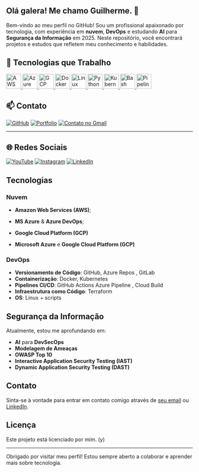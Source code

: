 ## Olá galera! Me chamo Guilherme. 👋

Bem-vindo ao meu perfil no GitHub! Sou um profissional apaixonado por tecnologia, com experiência em **nuvem**, **DevOps** e estudando **AI** para **Segurança da Informação** em 2025. Neste repositório, você encontrará projetos e estudos que refletem meu conhecimento e habilidades.
## 🚀 Tecnologias que Trabalho

<p align="left">
  <a href="https://aws.amazon.com" target="_blank" rel="noopener noreferrer">
    <img src="https://camo.githubusercontent.com/8cd89db393b4d7c4af49721f284cda6fe3e83f60fbe8c5b6cd376fe74cd35398/68747470733a2f2f696d672e736869656c64732e696f2f62616467652f414d415a4f4e2d3233324633453f7374796c653d666f722d7468652d6261646765266c6f676f3d616d617a6f6e2d617773266c6f676f436f6c6f723d7768697465" alt="AWS" width="40" height="40"/>
  </a>
  <a href="https://azure.microsoft.com" target="_blank" rel="noopener noreferrer">
    <img src="https://camo.githubusercontent.com/96bcef489edb01a1a212be0e35ed8008d4d8fb5b05a6d66f346d6d59d8b17158/68747470733a2f2f696d672e736869656c64732e696f2f62616467652f417a7572652d3030373844363f7374796c653d666f722d7468652d6261646765266c6f676f3d6d6963726f736f66742d617a757265266c6f676f436f6c6f723d7768697465" alt="Azure" width="40" height="40"/>
  </a>
  <a href="https://cloud.google.com" target="_blank" rel="noopener noreferrer">
    <img src="https://camo.githubusercontent.com/0e90efdc62b95f402b3bcf0b239a3d3ef458b689b5c3ff55b23fe80de1b0b0d4/68747470733a2f2f696d672e736869656c64732e696f2f62616467652f476f6f676c655f436c6f75642d3431343435313f7374796c653d666f722d7468652d6261646765266c6f676f3d676f6f676c652d636c6f7564266c6f676f436f6c6f723d7768697465" alt="GCP" width="40" height="40"/>
  </a>
  <a href="https://www.docker.com/" target="_blank" rel="noopener noreferrer">
    <img src="https://camo.githubusercontent.com/4fa741fbadbd6e60dcd4cb11ae1fbed05b50db71bb1f62a3c9a5b58d7b64e2b1/68747470733a2f2f696d672e736869656c64732e696f2f62616467652f446f636b65722d3245584130453f7374796c653d666f722d7468652d6261646765266c6f676f3d646f636b6572266c6f676f436f6c6f723d7768697465" alt="Docker" width="40" height="40"/>
  </a>
  <a href="https://www.linux.org/" target="_blank" rel="noopener noreferrer">
    <img src="https://camo.githubusercontent.com/8d03365b131e34b89d16b495e364b2e71c1f6b2fa35f4e36f902f84ecf6909e5/68747470733a2f2f696d672e736869656c64732e696f2f62616467652f4c696e75782d4643433632343f7374796c653d666f722d7468652d6261646765266c6f676f3d6c696e7578266c6f676f436f6c6f723d7768697465" alt="Linux" width="40" height="40"/>
  </a>
  <a href="https://www.python.org" target="_blank" rel="noopener noreferrer">
    <img src="https://camo.githubusercontent.com/da7ec6d2c49c98a6eec03a73f78a996e225321efc992cc21199dcb2d6ccfa3fc/68747470733a2f2f696d672e736869656c64732e696f2f62616467652f507974686f6e2d3134333534433f7374796c653d666f722d7468652d6261646765266c6f676f3d707974686f6e266c6f676f436f6c6f723d666666" alt="Python" width="40" height="40"/>
  </a>
  <a href="https://kubernetes.io" target="_blank" rel="noopener noreferrer">
    <img src="https://camo.githubusercontent.com/1eab83f9feea5abf3589a05d8b6f9b35e7f30ad82ff316d2a3bb5915cf3a4d13/68747470733a2f2f696d672e736869656c64732e696f2f62616467652f4b756265726e657465732d3332366365663f7374796c653d666f722d7468652d6261646765266c6f676f3d6b756265726e65746573266c6f676f436f6c6f723d7768697465" alt="Kubernetes" width="40" height="40"/>
  </a>
  <a href="https://www.gnu.org/software/bash/" target="_blank" rel="noopener noreferrer">
    <img src="https://camo.githubusercontent.com/ef0a2aeb2588aeae4ec6e01386c4fbd4e1e3f6d34a72b26707c20bfa00fdcdf7/68747470733a2f2f696d672e736869656c64732e696f2f62616467652f426173682d3445413034313f7374796c653d666f722d7468652d6261646765266c6f676f3d676e752d62617368266c6f676f436f6c6f723d7768697465" alt="Bash" width="40" height="40"/>
  </a>
  <a href="https://www.jenkins.io/doc/pipeline/" target="_blank" rel="noopener noreferrer">
    <img src="https://camo.githubusercontent.com/7c65cc2762e1557dcf46e6ba2e94e181b8a3ab50be1e6f727526d63fdcd1c322/68747470733a2f2f696d672e736869656c64732e696f2f62616467652f4349434425324320506970656c696e65732d3535353535353f7374796c653d666f722d7468652d6261646765266c6f676f3d6a656e6b696e73266c6f676f436f6c6f723d7768697465" alt="Pipelines CI/CD" width="40" height="40"/>
  </a>
</p>



## 📫 Contato
[![GitHub](https://img.shields.io/badge/GitHub-Visit%20Profile-181717?style=for-the-badge&logo=github)](https://github.com/seuperfil)
[![Portfolio](https://img.shields.io/badge/Portfolio-Visit-0A66C2?style=for-the-badge&logo=internet-explorer)](https://seusite.com)
[![Contato no Gmail](https://img.shields.io/badge/Email-Contato-D14836?style=for-the-badge&logo=gmail&logoColor=white)](mailto:seuemail@gmail.com)

---

## 🌐 Redes Sociais
[![YouTube](https://img.shields.io/badge/YouTube-FF0000?style=for-the-badge&logo=youtube&logoColor=white)](https://www.youtube.com/c/seudominio)
[![Instagram](https://img.shields.io/badge/Instagram-E4405F?style=for-the-badge&logo=instagram&logoColor=white)](https://www.instagram.com/seudominio)
[![LinkedIn](https://img.shields.io/badge/LinkedIn-0077B5?style=for-the-badge&logo=linkedin&logoColor=white)](https://www.linkedin.com/in/seulinkedin)


## Tecnologias

### Nuvem
- **Amazon Web Services (AWS)**; 
- **MS Azure** & **Azure DevOps**;
- **Google Cloud Platform (GCP)** 

- **Microsoft Azure** e **Google Cloud Platform (GCP)**

### DevOps
- **Versionamento de Código**: GitHub, Azure Repos , GitLab
- **Containerização**: Docker, Kubernetes
- **Pipelines CI/CD**: GitHub Actions Azure Pipeline , Cloud Build
- **Infraestrutura como Código**: Terraform
- **OS**: Linux + scripts

## Segurança da Informação

Atualmente, estou me aprofundando em:

- **AI** para **DevSecOps**
- **Modelagem de Ameaças**
- **OWASP Top 10**
- **Interactive Application Security Testing (IAST)**
- **Dynamic Application Security Testing (DAST)**

<!--
## Projetos em Destaque

- [Nome do Projeto 1](link-do-projeto): Descrição do projeto.
- [Nome do Projeto 2](link-do-projeto): Descrição do projeto.
- [Nome do Projeto 3](link-do-projeto): Descrição do projeto.
-->
## Contato

Sinta-se à vontade para entrar em contato comigo através de [seu email](mailto:ggoncalves.it@gmail.com) ou [LinkedIn](www.linkedin.com/in/ggoncalves9).

## Licença

Este projeto está licenciado por mim. (y)

---

Obrigado por visitar meu perfil! Estou sempre aberto a colaborar e aprender mais sobre tecnologia.
